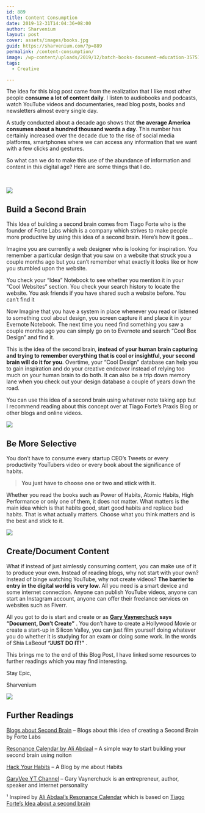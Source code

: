 ```yaml
---
id: 889
title: Content Consumption
date: 2019-12-31T14:04:36+08:00
author: Sharvenium
layout: post
cover: assets/images/books.jpg
guid: https://sharvenium.com/?p=889
permalink: /content-consumption/
image: /wp-content/uploads/2019/12/batch-books-document-education-357514-300x200.jpg
tags:
  - Creative

---
```

The idea for this blog post came from the realization that I like most other people **consume a lot of content daily**. I listen to audiobooks and podcasts, watch YouTube videos and documentaries, read blog posts, books and newsletters almost every single day.

A study conducted about a decade ago shows that **the average America consumes about a hundred thousand words a day**. This number has certainly increased over the decade due to the rise of social media platforms, smartphones where we can access any information that we want with a few clicks and gestures.

So what can we do to make this use of the abundance of information and content in this digital age? Here are some things that I do.

&nbsp;

![](https://images.unsplash.com/photo-1530973428-5bf2db2e4d71?ixlib=rb-1.2.1&q=85&fm=jpg&crop=entropy&cs=srgb) 

## Build a Second Brain

This Idea of building a second brain comes from Tiago Forte who is the founder of Forte Labs which is a company which strives to make people more productive by using this idea of a second brain. Here&#8217;s how it goes&#8230;

Imagine you are currently a web designer who is looking for inspiration. You remember a particular design that you saw on a website that struck you a couple months ago but you can&#8217;t remember what exactly it looks like or how you stumbled upon the website.

You check your &#8220;Idea&#8221; Notebook to see whether you mention it in your &#8220;Cool Websites&#8221; section. You check your search history to locate the website. You ask friends if you have shared such a website before. You can&#8217;t find it

Now Imagine that you have a system in place whenever you read or listened to something cool about design, you screen capture it and place it in your Evernote Notebook. The next time you need find something you saw a couple months ago you can simply go on to Evernote and search &#8220;Cool Box Design&#8221; and find it.

This is the idea of the second brain, **instead of your human brain capturing and trying to remember everything that is cool or insightful, your second brain will do it for you**. Overtime, your &#8220;Cool Design&#8221; database can help you to gain inspiration and do your creative endeavor instead of relying too much on your human brain to do both. It can also be a trip down memory lane when you check out your design database a couple of years down the road.

You can use this idea of a second brain using whatever note taking app but I recommend reading about this concept over at Tiago Forte&#8217;s Praxis Blog or other blogs and online videos.

![](https://images.unsplash.com/photo-1550399105-c4db5fb85c18?ixlib=rb-1.2.1&q=85&fm=jpg&crop=entropy&cs=srgb) 

## Be More Selective

You don&#8217;t have to consume every startup CEO&#8217;s Tweets or every productivity YouTubers video or every book about the significance of habits.

> **You just have to choose one or two and stick with it.**

Whether you read the books such as Power of Habits, Atomic Habits, High Performance or only one of them, it does not matter. What matters is the main idea which is that habits good, start good habits and replace bad habits. That is what actually matters. Choose what you think matters and is the best and stick to it.

![](https://images.unsplash.com/photo-1461773518188-b3e86f98242f?ixlib=rb-1.2.1&q=85&fm=jpg&crop=entropy&cs=srgb) 

## Create/Document Content

What if instead of just aimlessly consuming content, you can make use of it to produce your own. Instead of reading blogs, why not start with your own? Instead of binge watching YouTube, why not create videos? **The barrier to entry in the digital world is very low.** All you need is a smart device and some internet connection. Anyone can publish YouTube videos, anyone can start an Instagram account, anyone can offer their freelance services on websites such as Fiverr.

All you got to do is start and create or as **[Gary Vaynerchuck](https://www.garyvaynerchuk.com/) says &#8220;Document, Don&#8217;t Create&#8221;** . You don&#8217;t have to create a Hollywood Movie or create a start-up in Silicon Valley, you can just film yourself doing whatever you do whether it is studying for an exam or doing some work. In the words of Shia LaBeouf **&#8220;JUST DO IT!&#8221;** .

This brings me to the end of this Blog Post, I have linked some resources to further readings which you may find interesting.

Stay Epic,

Sharvenium

![](https://images.unsplash.com/photo-1519791883288-dc8bd696e667?ixlib=rb-1.2.1&q=85&fm=jpg&crop=entropy&cs=srgb) 

## Further Readings

[Blogs about Second Brain](https://praxis.fortelabs.co/) &#8211; Blogs about this idea of creating a Second Brain by Forte Labs

[Resonance Calendar by Ali Abdaal](https://www.youtube.com/watch?v=lKYBB-Uw1IM) &#8211; A simple way to start building your second brain using noiton

[Hack Your Habits](https://sharvenium.com/hack-your-habits/) &#8211; A Blog by me about Habits

[GaryVee YT Channel](https://www.youtube.com/channel/UCctXZhXmG-kf3tlIXgVZUlw) &#8211; Gary Vaynerchuck is an entrepreneur, author, speaker and internet personality

¹ Inspired by [Ali Abdaal&#8217;s Resonance Calendar](https://www.youtube.com/watch?v=lKYBB-Uw1IM) which is based on [Tiago Forte&#8217;s Idea about a second brain](https://www.buildingasecondbrain.com/)